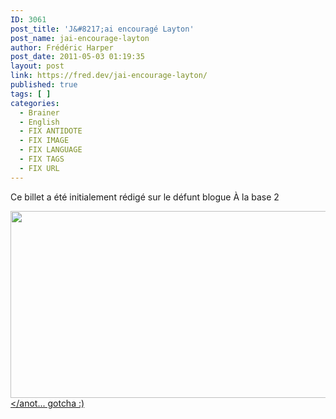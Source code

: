 ```yaml
---
ID: 3061
post_title: 'J&#8217;ai encouragé Layton'
post_name: jai-encourage-layton
author: Frédéric Harper
post_date: 2011-05-03 01:19:35
layout: post
link: https://fred.dev/jai-encourage-layton/
published: true
tags: [ ]
categories:
  - Brainer
  - English
  - FIX ANTIDOTE
  - FIX IMAGE
  - FIX LANGUAGE
  - FIX TAGS
  - FIX URL
---
```

<div id="deadblog">
  Ce billet a été initialement rédigé sur le défunt blogue À la base 2
</div>

[<img title="DSCN0391" src="http://fred.dev/wp-content/uploads/2011/05/DSCN03911.jpg" alt="" width="600" height="299" /></anot... gotcha :)][1]

 [1]: http://fred.dev/wp-content/uploads/2011/05/DSCN03911.jpg